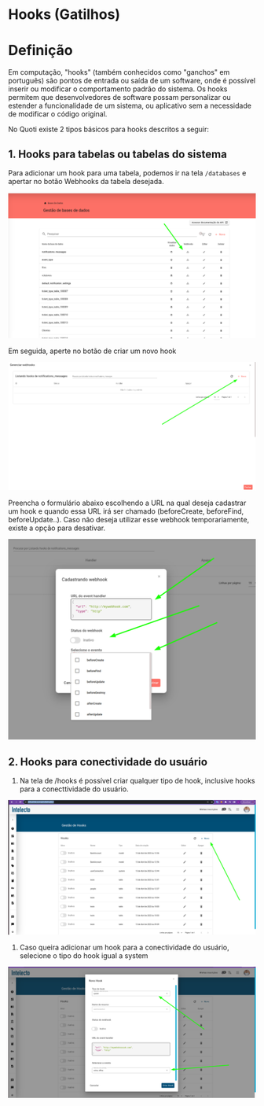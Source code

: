 # Hooks (Gatilhos)



# Definição

Em computação, "hooks" (também conhecidos como "ganchos" em português) são pontos de entrada ou saída de um software, onde é possível inserir ou modificar o comportamento padrão do sistema. Os hooks permitem que desenvolvedores de software possam personalizar ou estender a funcionalidade de um sistema, ou aplicativo sem a necessidade de modificar o código original.

No Quoti existe 2 tipos básicos para hooks descritos a seguir:

## 1. Hooks para tabelas ou tabelas do sistema

Para adicionar um hook para uma tabela, podemos ir na tela `/databases` e apertar no botão Webhooks da tabela desejada.

![Untitled](Hooks%20(Gatilhos)%20d83ce4e443fe454daaaa6b30515006e7/Untitled.png)

Em seguida, aperte no botão de criar um novo hook

![Untitled](Hooks%20(Gatilhos)%20d83ce4e443fe454daaaa6b30515006e7/Untitled%201.png)

Preencha o formulário abaixo escolhendo a URL na qual deseja cadastrar um hook e quando essa URL irá ser chamado (beforeCreate, beforeFind, beforeUpdate..). Caso não deseja utilizar esse webhook temporariamente, existe a opção para desativar.

![Untitled](Hooks%20(Gatilhos)%20d83ce4e443fe454daaaa6b30515006e7/Untitled%202.png)

## 2. Hooks para conectividade do usuário

1. Na tela de /hooks é possível criar qualquer tipo de hook, inclusive hooks para a conecttividade do usuário.

![Untitled](Hooks%20(Gatilhos)%20d83ce4e443fe454daaaa6b30515006e7/Untitled%203.png)

1. Caso queira adicionar um hook para a conectividade do usuário, selecione o tipo do hook igual a system

![Untitled](Hooks%20(Gatilhos)%20d83ce4e443fe454daaaa6b30515006e7/Untitled%204.png)